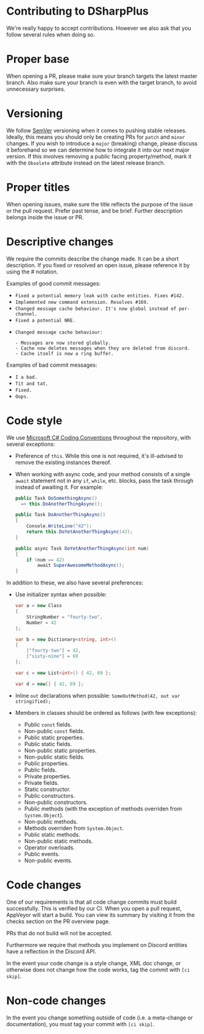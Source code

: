 # Contributing to DSharpPlus

We're really happy to accept contributions. However we also ask that you follow several rules when doing so.

# Proper base

When opening a PR, please make sure your branch targets the latest master branch. Also make sure your branch is even
with the target branch, to avoid unnecessary surprises.

# Versioning

We follow [SemVer](https://semver.org/) versioning when it comes to pushing stable releases. Ideally, this means you
should only be creating PRs for `patch` and `minor` changes. If you wish to introduce a `major` (breaking) change,
please discuss it beforehand so we can determine how to integrate it into our next major version. If this involves
removing a public facing property/method, mark it with the `Obsolete` attribute instead on the latest release branch.

# Proper titles

When opening issues, make sure the title reflects the purpose of the issue or the pull request. Prefer past tense, and
be brief. Further description belongs inside the issue or PR.

# Descriptive changes

We require the commits describe the change made. It can be a short description. If you fixed or resolved an open issue,
please reference it by using the # notation.

Examples of good commit messages:

* `Fixed a potential memory leak with cache entities. Fixes #142.`
* `Implemented new command extension. Resolves #169.`
* `Changed message cache behaviour. It's now global instead of per-channel.`
* `Fixed a potential NRE.`
* ```
  Changed message cache behaviour:

  - Messages are now stored globally.
  - Cache now deletes messages when they are deleted from discord.
  - Cache itself is now a ring buffer.
  ```

Examples of bad commit messages:

* `I a bad.`
* `Tit and tat.`
* `Fixed.`
* `Oops.`

# Code style

We
use [Microsoft C# Coding Conventions](https://docs.microsoft.com/en-us/dotnet/csharp/programming-guide/inside-a-program/coding-conventions)
throughout the repository, with several exceptions:

* Preference of `this`. While this one is not required, it's ill-advised to remove the existing instances thereof.
* When working with async code, and your method consists of a single `await` statement not in any `if`, `while`, etc.
  blocks, pass the task through instead of awaiting it. For example:

  ```cs
  public Task DoSomethingAsync()
    => this.DoAnotherThingAsync();

  public Task DoAnotherThingAsync()
  {
      Console.WriteLine("42");
      return this.DoYetAnotherThingAsync(42);
  }

  public async Task DoYetAnotherThingAsync(int num)
  {
      if (num == 42)
          await SuperAwesomeMethodAsync();
  }
  ```

In addition to these, we also have several preferences:

* Use initializer syntax when possible:

  ```cs
  var a = new Class
  {
      StringNumber = "fourty-two",
      Number = 42
  };

  var b = new Dictionary<string, int>()
  {
      ["fourty-two"] = 42,
      ["sixty-nine"] = 69
  };

  var c = new List<int>() { 42, 69 };

  var d = new[] { 42, 69 };
  ```
* Inline `out` declarations when possible: `SomeOutMethod(42, out var stringified);`
* Members in classes should be ordered as follows (with few exceptions):
    * Public `const` fields.
    * Non-public `const` fields.
    * Public static properties.
    * Public static fields.
    * Non-public static properties.
    * Non-public static fields.
    * Public properties.
    * Public fields.
    * Private properties.
    * Private fields.
    * Static constructor.
    * Public constructors.
    * Non-public constructors.
    * Public methods (with the exception of methods overriden from `System.Object`).
    * Non-public methods.
    * Methods overriden from `System.Object`.
    * Public static methods.
    * Non-public static methods.
    * Operator overloads.
    * Public events.
    * Non-public events.

# Code changes

One of our requirements is that all code change commits must build successfully. This is verified by our CI. When you
open a pull request, AppVeyor will start a build. You can view its summary by visiting it from the checks section on the
PR overview page.

PRs that do not build will not be accepted.

Furthermore we require that methods you implement on Discord entities have a reflection in the Discord API.

In the event your code change is a style change, XML doc change, or otherwise does not change how the code works, tag
the commit with `[ci skip]`.

# Non-code changes

In the event you change something outside of code (i.e. a meta-change or documentation), you must tag your commit with
`[ci skip]`.
